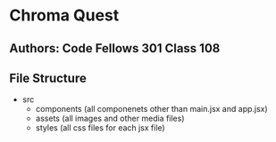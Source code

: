 # Chroma Quest

## Authors: Code Fellows 301 Class 108

## File Structure
- src
    - components (all componenets other than main.jsx and app.jsx)
    - assets (all images and other media files)
    - styles (all css files for each jsx file)



